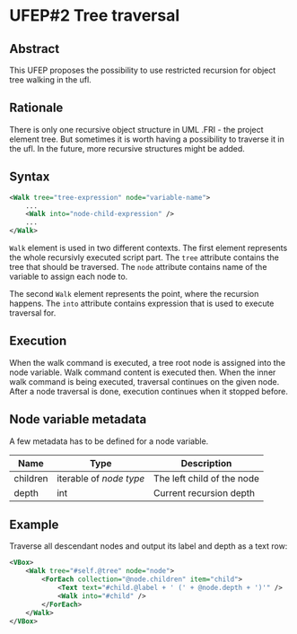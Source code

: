 UFEP#2 Tree traversal
=====================

Abstract
--------

This UFEP proposes the possibility to use restricted recursion
for object tree walking in the ufl.

Rationale
---------

There is only one recursive object structure in UML .FRI - the project
element tree. But sometimes it is worth having a possibility to
traverse it in the ufl. In the future, more recursive structures might
be added.

Syntax
------

```xml
<Walk tree="tree-expression" node="variable-name">
    ...
    <Walk into="node-child-expression" />
    ...
</Walk>
```

`Walk` element is used in two different contexts. The first element represents
the whole recursivly executed script part. The `tree` attribute contains
the tree that should be traversed. The `node` attribute contains name of the
variable to assign each node to.

The second `Walk` element represents the point, where the recursion happens.
The `into` attribute contains expression that is used to execute traversal
for.

Execution
---------

When the walk command is executed, a tree root node is assigned into the
node variable. Walk command content is executed then. When the inner walk
command is being executed, traversal continues on the given node. After
a node traversal is done, execution continues when it stopped before.

Node variable metadata
----------------------

A few metadata has to be defined for a node variable.

| Name     | Type                    | Description                |
|----------|-------------------------|----------------------------|
| children | iterable of _node type_ | The left child of the node |
| depth    | int                     | Current recursion depth    | 

Example
-------

Traverse all descendant nodes and output its label and depth as a text row:
```xml
<VBox>
    <Walk tree="#self.@tree" node="node">
        <ForEach collection="@node.children" item="child">
            <Text text="#child.@label + ' (' + @node.depth + ')'" />
            <Walk into="#child" />
        </ForEach>
    </Walk>
</VBox>
```
